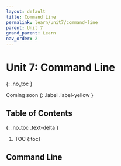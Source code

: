 ```yaml
---
layout: default
title: Command Line
permalink: learn/unit7/command-line
parent: Unit 7
grand_parent: Learn
nav_order: 2
---
```


<!-- prettier-ignore-start -->
# Unit 7: Command Line
{: .no_toc }

Coming soon
{: .label .label-yellow }

## Table of Contents
{: .no_toc .text-delta }

1. TOC
{:toc}
<!-- prettier-ignore-end -->

## Command Line
